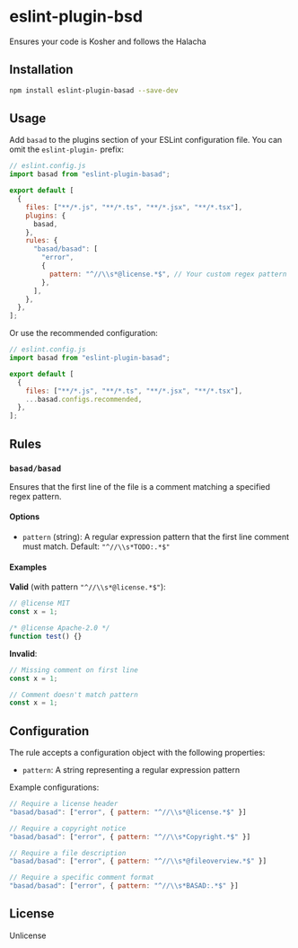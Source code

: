 # eslint-plugin-bsd

Ensures your code is Kosher and follows the Halacha

## Installation

```bash
npm install eslint-plugin-basad --save-dev
```

## Usage

Add `basad` to the plugins section of your ESLint configuration file. You can omit the `eslint-plugin-` prefix:

```javascript
// eslint.config.js
import basad from "eslint-plugin-basad";

export default [
  {
    files: ["**/*.js", "**/*.ts", "**/*.jsx", "**/*.tsx"],
    plugins: {
      basad,
    },
    rules: {
      "basad/basad": [
        "error",
        {
          pattern: "^//\\s*@license.*$", // Your custom regex pattern
        },
      ],
    },
  },
];
```

Or use the recommended configuration:

```javascript
// eslint.config.js
import basad from "eslint-plugin-basad";

export default [
  {
    files: ["**/*.js", "**/*.ts", "**/*.jsx", "**/*.tsx"],
    ...basad.configs.recommended,
  },
];
```

## Rules

### `basad/basad`

Ensures that the first line of the file is a comment matching a specified regex pattern.

#### Options

- `pattern` (string): A regular expression pattern that the first line comment must match. Default: `"^//\\s*TODO:.*$"`

#### Examples

**Valid** (with pattern `"^//\\s*@license.*$"`):

```javascript
// @license MIT
const x = 1;
```

```javascript
/* @license Apache-2.0 */
function test() {}
```

**Invalid**:

```javascript
// Missing comment on first line
const x = 1;
```

```javascript
// Comment doesn't match pattern
const x = 1;
```

## Configuration

The rule accepts a configuration object with the following properties:

- `pattern`: A string representing a regular expression pattern

Example configurations:

```javascript
// Require a license header
"basad/basad": ["error", { pattern: "^//\\s*@license.*$" }]

// Require a copyright notice
"basad/basad": ["error", { pattern: "^//\\s*Copyright.*$" }]

// Require a file description
"basad/basad": ["error", { pattern: "^//\\s*@fileoverview.*$" }]

// Require a specific comment format
"basad/basad": ["error", { pattern: "^//\\s*BASAD:.*$" }]
```

## License

Unlicense
